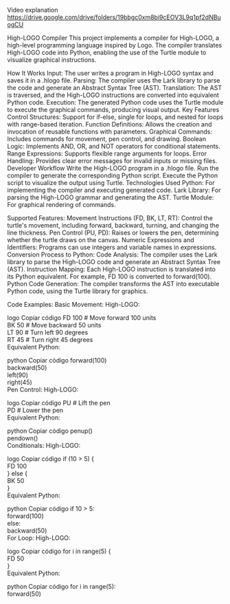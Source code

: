 Video explanation
https://drive.google.com/drive/folders/19bbgc0xm8bi9cEOV3L9q1pf2dNBuogCU

High-LOGO Compiler
This project implements a compiler for High-LOGO, a high-level programming language inspired by Logo. The compiler translates High-LOGO code into Python, enabling the use of the Turtle module to visualize graphical instructions.

How It Works
Input: The user writes a program in High-LOGO syntax and saves it in a .hlogo file.
Parsing: The compiler uses the Lark library to parse the code and generate an Abstract Syntax Tree (AST).
Translation: The AST is traversed, and the High-LOGO instructions are converted into equivalent Python code.
Execution: The generated Python code uses the Turtle module to execute the graphical commands, producing visual output.
Key Features
Control Structures: Support for if-else, single for loops, and nested for loops with range-based iteration.
Function Definitions: Allows the creation and invocation of reusable functions with parameters.
Graphical Commands: Includes commands for movement, pen control, and drawing.
Boolean Logic: Implements AND, OR, and NOT operators for conditional statements.
Range Expressions: Supports flexible range arguments for loops.
Error Handling: Provides clear error messages for invalid inputs or missing files.
Developer Workflow
Write the High-LOGO program in a .hlogo file.
Run the compiler to generate the corresponding Python script.
Execute the Python script to visualize the output using Turtle.
Technologies Used
Python: For implementing the compiler and executing generated code.
Lark Library: For parsing the High-LOGO grammar and generating the AST.
Turtle Module: For graphical rendering of commands.


Supported Features:
Movement Instructions (FD, BK, LT, RT): Control the turtle's movement, including forward, backward, turning, and changing the line thickness.
Pen Control (PU, PD): Raises or lowers the pen, determining whether the turtle draws on the canvas.
Numeric Expressions and Identifiers: Programs can use integers and variable names in expressions.
Conversion Process to Python:
Code Analysis: The compiler uses the Lark library to parse the High-LOGO code and generate an Abstract Syntax Tree (AST).
Instruction Mapping: Each High-LOGO instruction is translated into its Python equivalent. For example, FD 100 is converted to forward(100).
Python Code Generation: The compiler transforms the AST into executable Python code, using the Turtle library for graphics.


Code Examples:
Basic Movement:
High-LOGO:

logo
Copiar código
FD 100  # Move forward 100 units  
BK 50   # Move backward 50 units  
LT 90   # Turn left 90 degrees  
RT 45   # Turn right 45 degrees  
Equivalent Python:

python
Copiar código
forward(100)  
backward(50)  
left(90)  
right(45)  
Pen Control:
High-LOGO:

logo
Copiar código
PU  # Lift the pen  
PD  # Lower the pen  
Equivalent Python:

python
Copiar código
penup()  
pendown()  
Conditionals:
High-LOGO:

logo
Copiar código
if (10 > 5) {  
    FD 100  
} else {  
    BK 50  
}  
Equivalent Python:

python
Copiar código
if 10 > 5:  
    forward(100)  
else:  
    backward(50)  
For Loop:
High-LOGO:

logo
Copiar código
for i in range(5) {  
    FD 50  
}  
Equivalent Python:

python
Copiar código
for i in range(5):  
    forward(50)  
